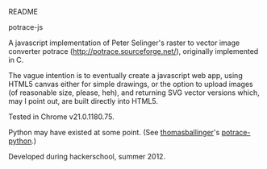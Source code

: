 README

potrace-js

A javascript implementation of Peter Selinger's raster to vector image 
converter potrace (http://potrace.sourceforge.net/), originally 
implemented in C.

The vague intention is to eventually create a javascript web app, using
HTML5 canvas either for simple drawings, or the option to upload images
(of reasonable size, please, heh), and returning SVG vector versions
which, may I point out, are built directly into HTML5.

Tested in Chrome v21.0.1180.75.

Python may have existed at some point.
(See [thomasballinger](https://github.com/thomasballinger/)'s [potrace-python](https://github.com/thomasballinger/potrace-python/).)

Developed during hackerschool, summer 2012.
